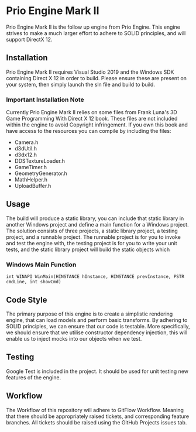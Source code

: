 # Prio Engine Mark II
Prio Engine Mark II is the follow up engine from Prio Engine. This engine strives to make a much larger effort to adhere to SOLID principles, and will support DirectX 12.

## Installation
Prio Engine Mark II requires Visual Studio 2019 and the Windows SDK containing Direct X 12 in order to build. Please ensure these are present on your system, then simply launch the sln file and build to build.

### Important Installation Note
Currently Prio Engine Mark II relies on some files from Frank Luna's 3D Game Programming With Direct X 12 book. These files are not included within the engine to avoid Copyright infringement. If you own this book and have access to the resources you can compile by including the files:
* Camera.h
* d3dUtil.h
* d3dx12.h
* DDSTextureLoader.h
* GameTimer.h
* GeometryGenerator.h
* MathHelper.h
* UploadBuffer.h

## Usage
The build will produce a static library, you can include that static library in another Windows project and define a main function for a Windows project. The solution consists of three projects, a static library project, a testing project, and a runnable project. The runnable project is for you to invoke and test the engine with, the testing project is for you to write your unit tests, and the static library project will build the static objects which 


### Windows Main Function
```int WINAPI WinMain(HINSTANCE hInstance, HINSTANCE prevInstance, PSTR cmdLine, int showCmd)```

## Code Style
The primary purpose of this engine is to create a simplistic rendering engine, that can load models and perform basic transforms. By adhering to SOLID principles, we can ensure that our code is testable. More specifically, we should ensure that we utilise constructor dependency injection, this will enable us to inject mocks into our objects when we test. 

## Testing
Google Test is included in the project. It should be used for unit testing new features of the engine. 

## Workflow
The Workflow of this repository will adhere to GitFlow Workflow. Meaning that there should be appropriately raised tickets, and corresponding feature branches. All tickets should be raised using the GitHub Projects issues tab.